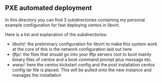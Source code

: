 PXE automated deployment
------------------------

In this directory you can find 3 subdirectories containing my personal
example configuration for fast deploying centos in libvirt.

Here is a list and explanation of the subdirectories: 

 * *libvirt/:* the preliminary configuration for libvirt to make this system work
   at the core of this is the network configuration laid out here
 * *tftp/:* the files that should go into your tftp servers root to boot mainly
   binary files of centos and a boot command prompt plus messags etc.
 * *www/:* here the centos kickstart config and the post installation centos config
   tar file is placed. This will be pulled onto the new instance and manages the installation

